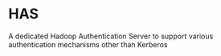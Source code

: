 # HAS
A dedicated Hadoop Authentication Server to support various authentication mechanisms other than Kerberos
